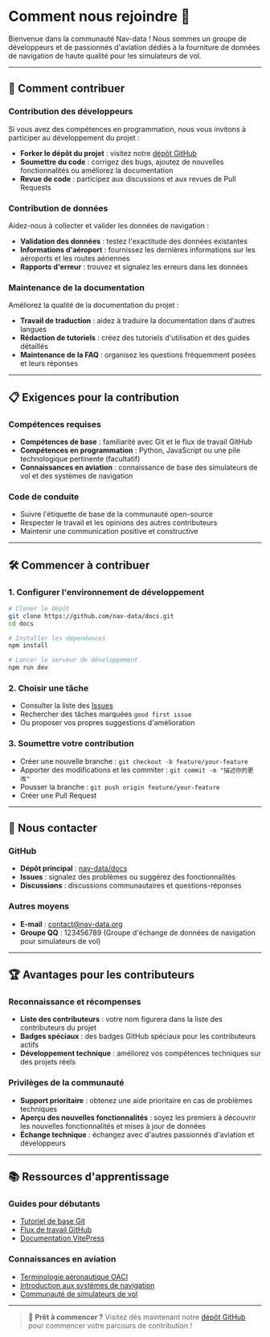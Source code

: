 # Comment nous rejoindre 🤝

Bienvenue dans la communauté Nav-data ! Nous sommes un groupe de développeurs et de passionnés d'aviation dédiés à la fourniture de données de navigation de haute qualité pour les simulateurs de vol.

---

## 🎯 Comment contribuer

### Contribution des développeurs
Si vous avez des compétences en programmation, nous vous invitons à participer au développement du projet :

- **Forker le dépôt du projet** : visitez notre [dépôt GitHub](https://github.com/nav-data)
- **Soumettre du code** : corrigez des bugs, ajoutez de nouvelles fonctionnalités ou améliorez la documentation
- **Revue de code** : participez aux discussions et aux revues de Pull Requests

### Contribution de données
Aidez-nous à collecter et valider les données de navigation :

- **Validation des données** : testez l'exactitude des données existantes
- **Informations d'aéroport** : fournissez les dernières informations sur les aéroports et les routes aériennes
- **Rapports d'erreur** : trouvez et signalez les erreurs dans les données

### Maintenance de la documentation
Améliorez la qualité de la documentation du projet :

- **Travail de traduction** : aidez à traduire la documentation dans d'autres langues
- **Rédaction de tutoriels** : créez des tutoriels d'utilisation et des guides détaillés
- **Maintenance de la FAQ** : organisez les questions fréquemment posées et leurs réponses

---

## 📋 Exigences pour la contribution

### Compétences requises
- **Compétences de base** : familiarité avec Git et le flux de travail GitHub
- **Compétences en programmation** : Python, JavaScript ou une pile technologique pertinente (facultatif)
- **Connaissances en aviation** : connaissance de base des simulateurs de vol et des systèmes de navigation

### Code de conduite
- Suivre l'étiquette de base de la communauté open-source
- Respecter le travail et les opinions des autres contributeurs
- Maintenir une communication positive et constructive

---

## 🛠️ Commencer à contribuer

### 1. Configurer l'environnement de développement
```bash
# Cloner le dépôt
git clone https://github.com/nav-data/docs.git
cd docs

# Installer les dépendances
npm install

# Lancer le serveur de développement
npm run dev
```

### 2. Choisir une tâche
- Consulter la liste des [Issues](https://github.com/nav-data/docs/issues)
- Rechercher des tâches marquées `good first issue`
- Ou proposer vos propres suggestions d'amélioration

### 3. Soumettre votre contribution
- Créer une nouvelle branche : `git checkout -b feature/your-feature`
- Apporter des modifications et les commiter : `git commit -m "描述你的更改"`
- Pousser la branche : `git push origin feature/your-feature`
- Créer une Pull Request

---

## 💬 Nous contacter

### GitHub
- **Dépôt principal** : [nav-data/docs](https://github.com/nav-data/docs)
- **Issues** : signalez des problèmes ou suggérez des fonctionnalités
- **Discussions** : discussions communautaires et questions-réponses

### Autres moyens
- **E-mail** : contact@nav-data.org
- **Groupe QQ** : 123456789 (Groupe d'échange de données de navigation pour simulateurs de vol)

---

## 🏆 Avantages pour les contributeurs

### Reconnaissance et récompenses
- **Liste des contributeurs** : votre nom figurera dans la liste des contributeurs du projet
- **Badges spéciaux** : des badges GitHub spéciaux pour les contributeurs actifs
- **Développement technique** : améliorez vos compétences techniques sur des projets réels

### Privilèges de la communauté
- **Support prioritaire** : obtenez une aide prioritaire en cas de problèmes techniques
- **Aperçu des nouvelles fonctionnalités** : soyez les premiers à découvrir les nouvelles fonctionnalités et mises à jour de données
- **Échange technique** : échangez avec d'autres passionnés d'aviation et développeurs

---

## 📚 Ressources d'apprentissage

### Guides pour débutants
- [Tutoriel de base Git](https://git-scm.com/book/zh/v2)
- [Flux de travail GitHub](https://guides.github.com/introduction/flow/)
- [Documentation VitePress](https://vitepress.dev/)

### Connaissances en aviation
- [Terminologie aéronautique OACI](https://www.icao.int/Pages/glossary.aspx)
- [Introduction aux systèmes de navigation](https://en.wikipedia.org/wiki/Aircraft_navigation)
- [Communauté de simulateurs de vol](https://www.avsim.com/)

---

> 🎉 **Prêt à commencer ?** Visitez dès maintenant notre [dépôt GitHub](https://github.com/nav-data) pour commencer votre parcours de contribution !